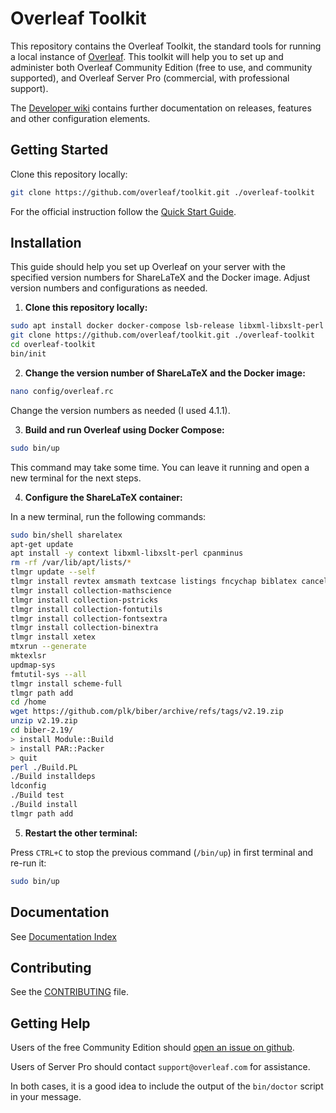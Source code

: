 
# Overleaf Toolkit

This repository contains the Overleaf Toolkit, the standard tools for running a local
instance of [Overleaf](https://overleaf.com). This toolkit will help you to set up and administer both Overleaf Community Edition (free to use, and community supported), and Overleaf Server Pro (commercial, with professional support).

The [Developer wiki](https://github.com/overleaf/overleaf/wiki) contains further documentation on releases, features and other configuration elements.


## Getting Started

Clone this repository locally:

``` sh
git clone https://github.com/overleaf/toolkit.git ./overleaf-toolkit
```

For the official instruction follow the [Quick Start Guide](./doc/quick-start-guide.md).

## Installation
This guide should help you set up Overleaf on your server with the specified version numbers for ShareLaTeX and the Docker image. Adjust version numbers and configurations as needed.

1. **Clone this repository locally:**

```bash
sudo apt install docker docker-compose lsb-release libxml-libxslt-perl
git clone https://github.com/overleaf/toolkit.git ./overleaf-toolkit
cd overleaf-toolkit
bin/init
```

2. **Change the version number of ShareLaTeX and the Docker image:**

```bash
nano config/overleaf.rc
```
Change the version numbers as needed (I used 4.1.1).

3. **Build and run Overleaf using Docker Compose:**

```bash
sudo bin/up
```
This command may take some time. You can leave it running and open a new terminal for the next steps.

4. **Configure the ShareLaTeX container:**

In a new terminal, run the following commands:

```bash
sudo bin/shell sharelatex
apt-get update
apt install -y context libxml-libxslt-perl cpanminus
rm -rf /var/lib/apt/lists/*
tlmgr update --self
tlmgr install revtex amsmath textcase listings fncychap biblatex cancel pdfpages setspace footmisc bigfoot multirow lettrine minifp textpos subfig caption placeins epigraph pdflscape ec cm-super biber biblatex times bibtex collection-latexrecommended collection-latexextra collection-bibtexextra collection-fontsrecommended
tlmgr install collection-mathscience
tlmgr install collection-pstricks
tlmgr install collection-fontutils
tlmgr install collection-fontsextra
tlmgr install collection-binextra
tlmgr install xetex
mtxrun --generate
mktexlsr
updmap-sys
fmtutil-sys --all
tlmgr install scheme-full
tlmgr path add
cd /home
wget https://github.com/plk/biber/archive/refs/tags/v2.19.zip 
unzip v2.19.zip 
cd biber-2.19/
> install Module::Build
> install PAR::Packer
> quit
perl ./Build.PL
./Build installdeps
ldconfig
./Build test 
./Build install
tlmgr path add
```

5. **Restart the other terminal:**

Press `CTRL+C` to stop the previous command (`/bin/up`) in first terminal and re-run it:

```bash
sudo bin/up
```

## Documentation

See [Documentation Index](./doc/README.md)


## Contributing

See the [CONTRIBUTING](https://github.com/overleaf/overleaf/blob/main/CONTRIBUTING.md) file.


## Getting Help

Users of the free Community Edition should [open an issue on github](https://github.com/overleaf/toolkit/issues). 

Users of Server Pro should contact `support@overleaf.com` for assistance.

In both cases, it is a good idea to include the output of the `bin/doctor` script in your message.

